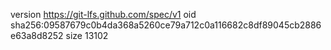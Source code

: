 version https://git-lfs.github.com/spec/v1
oid sha256:09587679c0b4da368a5260ce79a712c0a116682c8df89045cb2886e63a8d8252
size 13102
